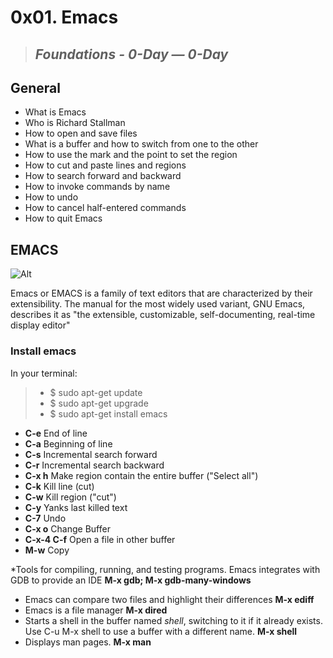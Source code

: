 # **0x01. Emacs**
> ## *Foundations - 0-Day ― 0-Day*

## General
* What is Emacs
* Who is Richard Stallman
* How to open and save files
* What is a buffer and how to switch from one to the other
* How to use the mark and the point to set the region
* How to cut and paste lines and regions
* How to search forward and backward
* How to invoke commands by name
* How to undo
* How to cancel half-entered commands
* How to quit Emacs

## EMACS
![Alt](https://www.gnu.org/software/emacs/tour/images/splash.png)

Emacs or EMACS is a family of text editors that are characterized by their extensibility. The manual for the most widely used variant, GNU Emacs, describes it as "the extensible, customizable, self-documenting, real-time display editor"

### Install emacs
In your terminal:

> * $ sudo apt-get update
> * $ sudo apt-get upgrade
> * $ sudo apt-get install emacs

* **C-e**   End of line
* **C-a**   Beginning of line
* **C-s**   Incremental search forward
* **C-r**   Incremental search backward
* **C-x h** Make region contain the entire buffer ("Select all")
* **C-k**   Kill line (cut)
* **C-w**   Kill region ("cut")
* **C-y**   Yanks last killed text
* **C-7**   Undo
* **C-x o** Change Buffer
* **C-x-4 C-f**   Open a file in other buffer
* **M-w**   Copy

*Tools for compiling, running, and testing programs. Emacs integrates with GDB to provide an IDE **M-x gdb; M-x gdb-many-windows**
* Emacs can compare two files and highlight their differences **M-x ediff**
* Emacs is a file manager **M-x dired**
* Starts a shell in the buffer named *shell*, switching to it if it already exists. Use C-u M-x shell to use a buffer with a different name. **M-x shell**
* Displays man pages. **M-x man**

